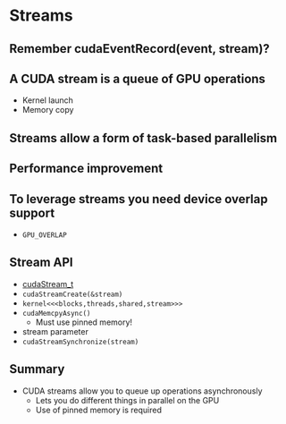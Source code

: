 # Streams

## Remember cudaEventRecord(event, stream)?

## A CUDA stream is a queue of GPU operations
* Kernel launch
* Memory copy

## Streams allow a form of task-based parallelism

## Performance improvement

## To leverage streams you need device overlap support
* `GPU_OVERLAP`

## Stream API
* [cudaStream_t](https://docs.nvidia.com/cuda/cuda-runtime-api/group__CUDART__TYPES.html#group__CUDART__TYPES_1ge15d9c8b7a240312b533d6122558085a)
* `cudaStreamCreate(&stream)`
* `kernel<<<blocks,threads,shared,stream>>>`
* `cudaMemcpyAsync()`
   * Must use pinned memory!
* stream parameter
* `cudaStreamSynchronize(stream)`

## Summary
* CUDA streams allow you to queue up operations asynchronously
   * Lets you do different things in parallel on the GPU
   * Use of pinned memory is required
